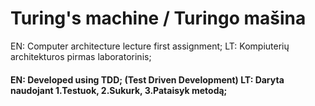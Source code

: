 # Turing's machine / Turingo mašina
EN: Computer architecture lecture first assignment;
LT: Kompiuterių architekturos pirmas laboratorinis;

#### EN: Developed using TDD; (Test Driven Development) LT: Daryta naudojant 1.Testuok, 2.Sukurk, 3.Pataisyk metodą;
